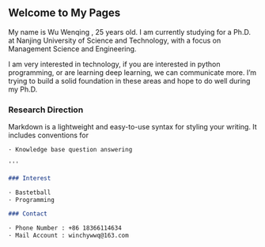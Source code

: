 ## Welcome to My Pages

My name is Wu Wenqing , 25 years old. I am currently studying for a Ph.D. at Nanjing University of Science and Technology, with a focus on Management Science and Engineering.

I am very interested in technology, if you are interested in python programming, or are learning deep learning, we can communicate more. I’m trying to build a solid foundation in these areas and hope to do well during my Ph.D.

### Research Direction

Markdown is a lightweight and easy-to-use syntax for styling your writing. It includes conventions for

```markdown
· Knowledge base question answering

'''

### Interest

· Bastetball
· Programming

### Contact

· Phone Number : +86 18366114634
· Mail Account : winchywwq@163.com
